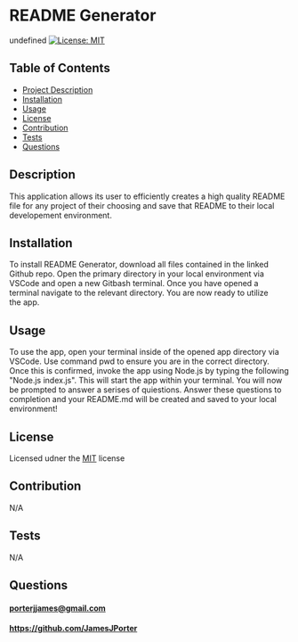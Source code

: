 # README Generator

undefined
[![License: MIT](https://img.shields.io/badge/License-MIT-yellow.svg)](https://opensource.org/licenses/MIT)

## Table of Contents

- [Project Description](#Description)
- [Installation](#Installation)
- [Usage](#Usage)
- [License](#License)
- [Contribution](#Contribution)
- [Tests](#Tests)
- [Questions](#Questions)

## Description

This application allows its user to efficiently creates a high quality README file for any project of their choosing and save that README to their local developement environment.

## Installation

To install README Generator, download all files contained in the linked Github repo. Open the primary directory in your local environment via VSCode and open a new Gitbash terminal. Once you have opened a terminal navigate to the relevant directory. You are now ready to utilize  
the app.

## Usage

To use the app, open your terminal inside of the opened app directory via VSCode. Use command pwd to ensure you are in the correct directory. Once this is confirmed, invoke the app using Node.js by typing the following "Node.js index.js". This will start the app within your terminal. You will now be prompted to answer a serises of quiestions. Answer these questions to completion and your README.md will be created and saved to your local environment!

## License

Licensed udner the [MIT](https://opensource.org/licenses/MIT) license

## Contribution

N/A

## Tests

N/A

## Questions

#### porterjjames@gmail.com
#### https://github.com/JamesJPorter
